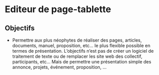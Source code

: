 
Editeur de page-tablette
===

## Objectifs

- Permettre aux plus néophytes de réaliser des pages, articles, documents, manuel, proposition, etc… le plus flexible possible en termes de présentation.
  L’objectifs n’est pas de créer un logiciel de traitement de texte ou de remplacer les site web des collectif, participants, etc… Mais de permettre une présentation simple des annonce, projets, événement, proposition, …

